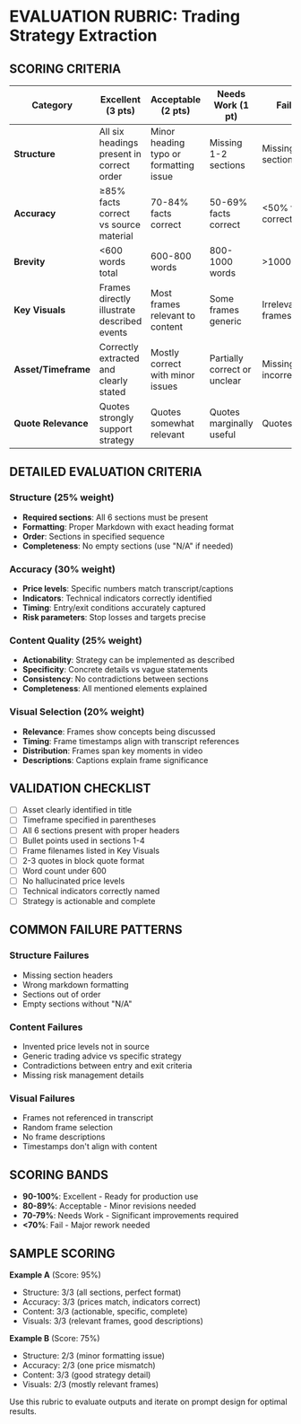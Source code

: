 # EVALUATION RUBRIC: Trading Strategy Extraction

## SCORING CRITERIA

| Category | Excellent (3 pts) | Acceptable (2 pts) | Needs Work (1 pt) | Fail (0 pts) |
|----------|------------------|-------------------|------------------|---------------|
| **Structure** | All six headings present in correct order | Minor heading typo or formatting issue | Missing 1-2 sections | Missing >2 sections |
| **Accuracy** | ≥85% facts correct vs source material | 70-84% facts correct | 50-69% facts correct | <50% facts correct |
| **Brevity** | <600 words total | 600-800 words | 800-1000 words | >1000 words |
| **Key Visuals** | Frames directly illustrate described events | Most frames relevant to content | Some frames generic | Irrelevant/random frames |
| **Asset/Timeframe** | Correctly extracted and clearly stated | Mostly correct with minor issues | Partially correct or unclear | Missing or incorrect |
| **Quote Relevance** | Quotes strongly support strategy | Quotes somewhat relevant | Quotes marginally useful | Quotes irrelevant |

## DETAILED EVALUATION CRITERIA

### Structure (25% weight)
- **Required sections**: All 6 sections must be present
- **Formatting**: Proper Markdown with exact heading format
- **Order**: Sections in specified sequence
- **Completeness**: No empty sections (use "N/A" if needed)

### Accuracy (30% weight) 
- **Price levels**: Specific numbers match transcript/captions
- **Indicators**: Technical indicators correctly identified
- **Timing**: Entry/exit conditions accurately captured
- **Risk parameters**: Stop losses and targets precise

### Content Quality (25% weight)
- **Actionability**: Strategy can be implemented as described  
- **Specificity**: Concrete details vs vague statements
- **Consistency**: No contradictions between sections
- **Completeness**: All mentioned elements explained

### Visual Selection (20% weight)
- **Relevance**: Frames show concepts being discussed
- **Timing**: Frame timestamps align with transcript references
- **Distribution**: Frames span key moments in video
- **Descriptions**: Captions explain frame significance

## VALIDATION CHECKLIST

- [ ] Asset clearly identified in title
- [ ] Timeframe specified in parentheses  
- [ ] All 6 sections present with proper headers
- [ ] Bullet points used in sections 1-4
- [ ] Frame filenames listed in Key Visuals
- [ ] 2-3 quotes in block quote format
- [ ] Word count under 600
- [ ] No hallucinated price levels
- [ ] Technical indicators correctly named
- [ ] Strategy is actionable and complete

## COMMON FAILURE PATTERNS

### Structure Failures
- Missing section headers
- Wrong markdown formatting
- Sections out of order
- Empty sections without "N/A"

### Content Failures  
- Invented price levels not in source
- Generic trading advice vs specific strategy
- Contradictions between entry and exit criteria
- Missing risk management details

### Visual Failures
- Frames not referenced in transcript
- Random frame selection
- No frame descriptions
- Timestamps don't align with content

## SCORING BANDS

- **90-100%**: Excellent - Ready for production use
- **80-89%**: Acceptable - Minor revisions needed
- **70-79%**: Needs Work - Significant improvements required  
- **<70%**: Fail - Major rework needed

## SAMPLE SCORING

**Example A** (Score: 95%)
- Structure: 3/3 (all sections, perfect format)
- Accuracy: 3/3 (prices match, indicators correct)  
- Content: 3/3 (actionable, specific, complete)
- Visuals: 3/3 (relevant frames, good descriptions)

**Example B** (Score: 75%)
- Structure: 2/3 (minor formatting issue)
- Accuracy: 2/3 (one price mismatch)
- Content: 3/3 (good strategy detail)
- Visuals: 2/3 (mostly relevant frames)

Use this rubric to evaluate outputs and iterate on prompt design for optimal results.